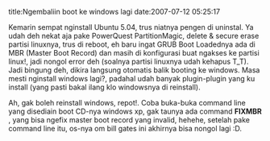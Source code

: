title:Ngembaliin boot ke windows lagi
date:2007-07-12 05:25:17

<p class="main">
 Kemarin sempat nginstall Ubuntu 5.04, trus niatnya pengen di uninstal. Ya udah deh nekat aja pake PowerQuest PartitionMagic, delete &amp; secure erase partisi linuxnya, trus di reboot, eh baru ingat GRUB Boot Loadednya ada di MBR (Master Boot Record) dan masih di konfigurasi buat ngakses ke partisi linux!, jadi nongol error deh (soalnya partisi linuxnya udah kehapus T_T). Jadi bingung deh, dikira langsung otomatis balik booting ke windows. Masa mesti nginstall windows lagi?, padahal udah banyak plugin-plugin yang ku install (yang pasti bakal ilang klo windowsnya di reinstall).
</p>
Ah, gak boleh reinstall windows, repot!. Coba buka-buka command line yang disediain boot CD-nya windows xp, gak taunya ada command
<strong>
 FIXMBR
</strong>
, yang bisa ngefix master boot record yang invalid, hehehe, setelah pake command line itu, os-nya om bill gates ini akhirnya bisa nongol lagi :D.

